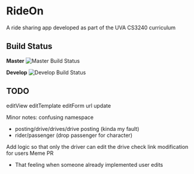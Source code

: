 # RideOn
A ride sharing app developed as part of the UVA CS3240 curriculum

## Build Status
**Master**
![Master Build Status](https://travis-ci.com/uva-cs3240-f19/project-102-rideon.svg?token=6qzs2Kors1PzmyQsy5PA&branch=master)

**Develop**
![Develop Build Status](https://travis-ci.com/uva-cs3240-f19/project-102-rideon.svg?token=6qzs2Kors1PzmyQsy5PA&branch=develop)

## TODO

editView
editTemplate
editForm
url update

Minor notes:
confusing namespace
- posting/drive/drives/drive posting (kinda my fault)
- rider/passenger   (drop passenger for character)

Add logic so that only the driver can edit the drive
check link modification for users
Meme PR
- That feeling when someone already implemented user edits